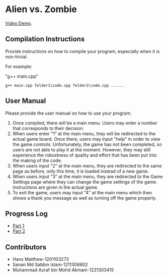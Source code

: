 # Alien vs. Zombie
[Video Demo](https://youtu.be/-Sbuw6TCKiM).

## Compilation Instructions
Provide instructions on how to compile your program, especially when it is non-trivial.

For example:

"g++ main.cpp"

```
g++ main.cpp folder1\code.cpp folder2\code.cpp ......
```

## User Manual

Please provide the user manual on how to use your program.

1. Once compiled, there will be a main menu. Users may enter a number that corresponds to their decision.
2. When users enter "1" at the main menu, they will be redirected to the actual game board. Once there, users may input "help" in order to view the game controls. Unfortunately, the game has not been completed, so users are not able to play it at the moment. However, they may still experience the robustness of quality and effort that has been put into the making of the code.
3. When users input "2" at the main menu, they are redirected to the same page as before, only this time, it is loaded instead of a new game.
4. When users input "3" at the main menu, they are redirected to the Game Settings page where they can change the game settings of the game. Instructions are given in the actual game.
5. To exit the game, users may input "4" at the main menu which then shows a thank you message as well as turning off the game properly.

## Progress Log

- [Part 1](PART1.md)
- [Part 2](PART2.md)

## Contributors
- Hans Matthew-1201103273
- Sanan Md Sabbin Islam-1211306802
- Muhammad Azraf bin Mohd Akmam-1221303415


